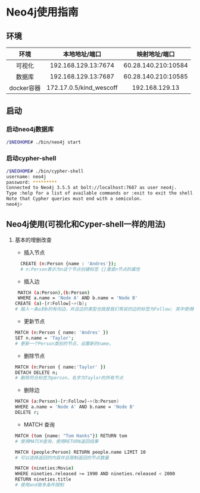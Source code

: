 # Neo4j使用指南

## 环境

|    环境    |      本地地址/端口      |    映射地址/端口    |
| :--------: | :---------------------: | :-----------------: |
|   可视化   |   192.168.129.13:7674   | 60.28.140.210:10584 |
|   数据库   |   192.168.129.13:7687   | 60.28.140.210:10585 |
| docker容器 | 172.17.0.5/kind_wescoff |   192.168.129.13    |

## 启动

### 启动neo4j数据库

```bash
/$NEOHOME# ./bin/neo4j start
```

### 启动cypher-shell

```bash
/$NEOHOME# ./bin/cypher-shell
username: neo4j
password: *********
Connected to Neo4j 3.5.5 at bolt://localhost:7687 as user neo4j.
Type :help for a list of available commands or :exit to exit the shell.
Note that Cypher queries must end with a semicolon.
neo4j>

```

## Neo4j使用(可视化和Cyper-shell一样的用法)

1. 基本的增删改查
   - 插入节点

    ```bash
      CREATE (n:Person {name : 'Andres'});
      # n:Person表示为n这个节点创建标签 {}里是n节点的属性
    ```

    - 插入边

    ```bash
     MATCH (a:Person),(b:Person)
     WHERE a.name = 'Node A' AND b.name = 'Node B'
    CREATE (a)-[r:Follow]->(b);
    # 插入一条a到b的有向边，并且边的类型也就是我们常说的边的标签为Follow; 其中使用MATCH和WHERE查询和筛选指定的节点
    ```

    - 更新节点
  
    ```bash
    MATCH (n:Person { name: 'Andres' })
    SET n.name = 'Taylor';
    # 更新一个Person类别的节点，设置新的name。
    ```

    - 删除节点

    ```bash
    MATCH (n:Person { name:'Taylor' })
    DETACH DELETE n;
    # 删除符合标签为person，名字为Taylor的所有节点
    ```

    - 删除边

    ```bash
    MATCH (a:Person)-[r:Follow]->(b:Person)
    WHERE a.name = 'Node A' AND b.name = 'Node B'
    DELETE r;
    ```

    - MATCH 查询

    ```bash
    MATCH (tom {name: "Tom Hanks"}) RETURN tom
    # 使用MATCH查询，使用RETURN返回结果
    ```

    ```bash
    MATCH (people:Person) RETURN people.name LIMIT 10
    # 可以选择返回的内容并且限制返回的节点数量
    ```

    ```bash
    MATCH (nineties:Movie) 
    WHERE nineties.released >= 1990 AND nineties.released < 2000 
    RETURN nineties.title
    # 使用and做多条件限制
    ```
